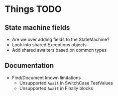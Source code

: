# Things TODO

## State machine fields
  - Are we over adding fields to the StateMachine?
  - Look into shared Exceptions objects
  - Add shared awaiters based on common types

## Documentation 
- Find/Document known limitations
  - Unsupported `Await` in SwitchCase TestValues
  - Unsupported `Await` in Finally blocks
  